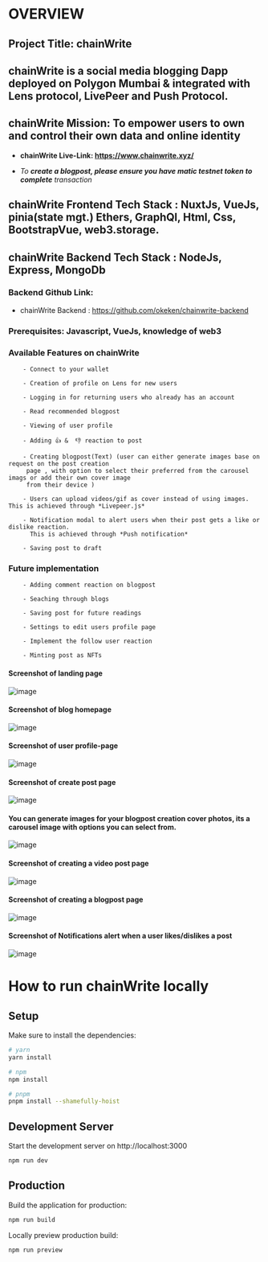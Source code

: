 # **OVERVIEW**

## Project Title: chainWrite

## chainWrite is a social media blogging Dapp deployed on Polygon Mumbai & integrated with Lens protocol, LivePeer and Push Protocol.

<!-- #### LENS PROTOCOL: is a composable and decentralized social graph. It lets creators take ownership of their content wherever they go in the digital garden of the decentralized internet, It functions on the polygon Proof Of Stake Blockchain ecosystem -->

<!-- ### To learn about this platforms, you can check the links below -->
<!-- You can read more about the following framework below -->

 <!-- ##### Lens Protocol[Lens Protocol](https://www.lens.dev/)
##### Livepeer Protocol [Livepeer](https://livepeer.org/)
##### Push Protocol [Push Protocol](https://push.org/) -->
 <!-- <p> <a href="https://www.lens.dev/" target="_blank">Lens Protocol</a></p>
 <p> <a href="https://livepeer.org/" target="_blank">Livepeer Protocol </a></p> -->
<!-- <a href="https://www.lens.dev/" target="_blank">Lens Protocol</a> -->

## chainWrite Mission: To empower users to own and control their own data and online identity

- **chainWrite Live-Link: https://www.chainwrite.xyz/**

- _To **create a blogpost, please ensure you have matic testnet token to complete** transaction_

 <!-- - *Profile creation for new user takes about 1-2 hrs on Lens, **while waiting for your profile to get created, you can only login to chainWrite platform to read blogs, view users profile & once your profile is created successfully you will have access to all of the available features e.g creating your blogpost, adding like & unlike reaction to post, view blogpost &** more* -->

<!-- #### LENS PROTOCOL: is a composable and decentralized social graph. It lets creators take ownership of their content wherever they go in the digital garden of the decentralized internet, It functions on the polygon Proof Of Stake Blockchain ecosystem. You can read more here [Lens Protocol](https://www.lens.dev/) -->

## chainWrite Frontend Tech Stack : NuxtJs, VueJs, pinia(state mgt.) Ethers, GraphQl, Html, Css, BootstrapVue, web3.storage.

## chainWrite Backend Tech Stack : NodeJs, Express, MongoDb

<!-- ### The backend is use to track users that their profile has been created but still pending -->

### Backend Github Link:

- chainWrite Backend : https://github.com/okeken/chainwrite-backend

### Prerequisites: Javascript, VueJs, knowledge of web3

<!-- - Connect to your wallet -->

 <!-- Available Features on chainWrite -->

### Available Features on chainWrite

        - Connect to your wallet

        - Creation of profile on Lens for new users

        - Logging in for returning users who already has an account

        - Read recommended blogpost

        - Viewing of user profile

        - Adding 👍 &  👎 reaction to post

        - Creating blogpost(Text) (user can either generate images base on request on the post creation
         page , with option to select their preferred from the carousel imags or add their own cover image
         from their device )

        - Users can upload videos/gif as cover instead of using images. This is achieved through *Livepeer.js*
        
        - Notification modal to alert users when their post gets a like or dislike reaction. 
          This is achieved through *Push notification*

        - Saving post to draft

### Future implementation

        - Adding comment reaction on blogpost

        - Seaching through blogs

        - Saving post for future readings

        - Settings to edit users profile page

        - Implement the follow user reaction

        - Minting post as NFTs

#### Screenshot of landing page

![image](./images/homepage.png "landing page")

#### Screenshot of blog homepage

![image](./images/blogpage.JPG "blog homepage")

#### Screenshot of user profile-page

![image](./images/profile.png "profile page")

#### Screenshot of create post page

![image](./images/post-one.png "post page")

#### You can generate images for your blogpost creation cover photos, its a carousel image with options you can select from.

![image](./images/generateImg.JPG "post page")

#### Screenshot of creating a video post page

![image](./images/post-two.png "post page")

#### Screenshot of creating a blogpost page

![image](./images/signingT.JPG "post page")

#### Screenshot of Notifications alert when a user likes/dislikes a post

![image](./images/reaction.png "post page")

# How to run chainWrite locally

## Setup

Make sure to install the dependencies:

```bash
# yarn
yarn install

# npm
npm install

# pnpm
pnpm install --shamefully-hoist
```

## Development Server

Start the development server on http://localhost:3000

```bash
npm run dev
```

## Production

Build the application for production:

```bash
npm run build
```

Locally preview production build:

```bash
npm run preview
```
